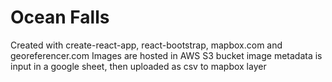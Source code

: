 # Ocean Falls

Created with create-react-app, react-bootstrap, mapbox.com and georeferencer.com
Images are hosted in AWS S3 bucket
image metadata is input in a google sheet, then uploaded as csv to mapbox layer
